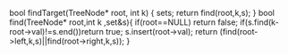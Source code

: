 bool findTarget(TreeNode* root, int k) {
set<int>s;
return find(root,k,s);
}
bool find(TreeNode* root,int k ,set<int>&s){
if(root==NULL) return false;
if(s.find(k-root->val)!=s.end())return true;
s.insert(root->val);
return (find(root->left,k,s)||find(root->right,k,s));
}